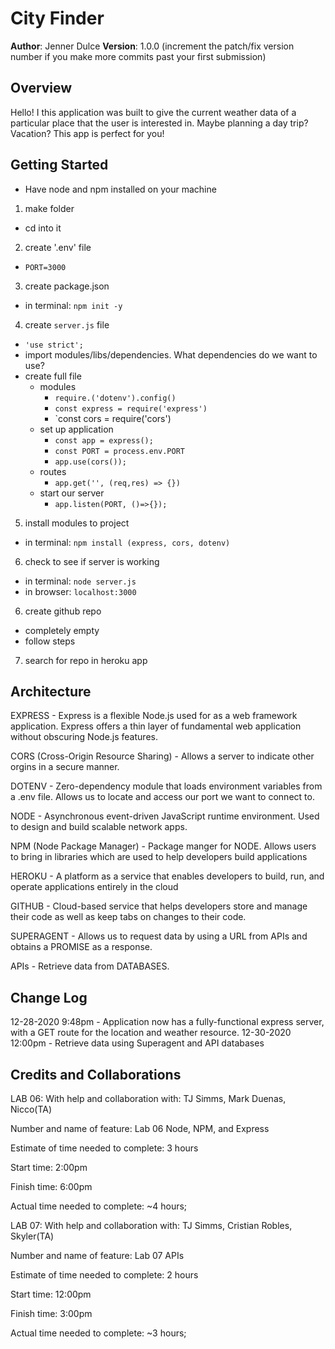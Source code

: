 # City Finder

**Author**: Jenner Dulce
**Version**: 1.0.0 (increment the patch/fix version number if you make more commits past your first submission)

## Overview
<!-- Provide a high level overview of what this application is and why you are building it, beyond the fact that it's an assignment for this class. (i.e. What's your problem domain?) -->
Hello! I this application was built to give the current weather data of a particular place that the user is interested in. Maybe planning a day trip? Vacation? This app is perfect for you!

## Getting Started
<!-- What are the steps that a user must take in order to build this app on their own machine and get it running? -->
- Have node and npm installed on your machine
1. make folder
  - cd into it
2. create '.env' file
  - `PORT=3000`
3. create package.json
  - in terminal: `npm init -y`
4. create `server.js` file
  - `'use strict';`
  - import modules/libs/dependencies. What dependencies do we want to use?
  - create full file
    - modules
      - `require.('dotenv').config()`
      - `const express = require('express')`
      - `const cors = require('cors')
    - set up application
      - `const app = express();`
      - `const PORT = process.env.PORT`
      - `app.use(cors());`
    - routes
      - `app.get('', (req,res) => {})`
    - start our server
      - `app.listen(PORT, ()=>{});`
5. install modules to project
  - in terminal: `npm install (express, cors, dotenv)`
6. check to see if server is working
  - in terminal: `node server.js`
  - in browser: `localhost:3000`
6. create github repo
  - completely empty
  - follow steps
7. search for repo in heroku app

## Architecture
<!-- Provide a detailed description of the application design. What technologies (languages, libraries, etc) you're using, and any other relevant design information. -->
EXPRESS - Express is a flexible Node.js used for as a web framework application. Express offers a thin layer of fundamental web application without obscuring Node.js features.

CORS (Cross-Origin Resource Sharing) - Allows a server to indicate other orgins in a secure manner.

DOTENV - Zero-dependency module that loads environment variables from a .env file. Allows us to locate and access our port we want to connect to.

NODE - Asynchronous event-driven JavaScript runtime environment. Used to design and build scalable network apps.

NPM (Node Package Manager) - Package manger for NODE. Allows users to bring in libraries which are used to help developers build applications

HEROKU - A platform as a service that enables developers to build, run, and operate applications entirely in the cloud

GITHUB - Cloud-based service that helps developers store and manage their code as well as keep tabs on changes to their code.

SUPERAGENT - Allows us to request data by using a URL from APIs and obtains a PROMISE as a response.

APIs - Retrieve data from DATABASES.

## Change Log
<!-- Use this area to document the iterative changes made to your application as each feature is successfully implemented. -->
12-28-2020 9:48pm - Application now has a fully-functional express server, with a GET route for the location and weather resource.
12-30-2020 12:00pm - Retrieve data using Superagent and API databases

## Credits and Collaborations
<!-- Give credit (and a link) to other people or resources that helped you build this application. -->
LAB 06:
With help and collaboration with: TJ Simms, Mark Duenas, Nicco(TA)

Number and name of feature: Lab 06 Node, NPM, and Express

Estimate of time needed to complete: 3 hours

Start time: 2:00pm

Finish time: 6:00pm

Actual time needed to complete: ~4 hours;


LAB 07:
With help and collaboration with: TJ Simms, Cristian Robles, Skyler(TA)

Number and name of feature: Lab 07 APIs

Estimate of time needed to complete: 2 hours

Start time: 12:00pm

Finish time: 3:00pm

Actual time needed to complete: ~3 hours;